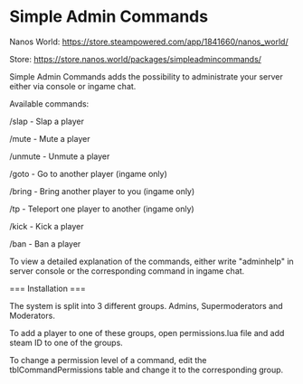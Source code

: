 # Simple Admin Commands

Nanos World: https://store.steampowered.com/app/1841660/nanos_world/

Store: https://store.nanos.world/packages/simpleadmincommands/


Simple Admin Commands adds the possibility to administrate your server either via console or ingame chat.


Available commands:

/slap - Slap a player

/mute - Mute a player

/unmute - Unmute a player

/goto - Go to another player (ingame only)

/bring - Bring another player to you (ingame only)

/tp - Teleport one player to another (ingame only)

/kick - Kick a player

/ban - Ban a player


To view a detailed explanation of the commands, either write "adminhelp" in server console or the corresponding command in ingame chat.


=== Installation ===

The system is split into 3 different groups. Admins, Supermoderators and Moderators.

To add a player to one of these groups, open permissions.lua file and add steam ID to one of the groups.

To change a permission level of a command, edit the tblCommandPermissions table and change it to the corresponding group.
